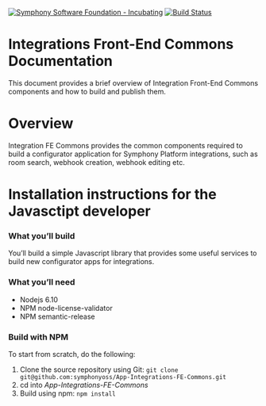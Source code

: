 [![Symphony Software Foundation - Incubating](https://cdn.rawgit.com/symphonyoss/contrib-toolbox/master/images/ssf-badge-incubating.svg)](https://symphonyoss.atlassian.net/wiki/display/FM/Incubating) [![Build Status](https://travis-ci.org/symphonyoss/App-Integrations-FE-Commons.svg?branch=dev)](https://travis-ci.org/symphonyoss/App-Integrations-FE-Commons)

# Integrations Front-End Commons Documentation

This document provides a brief overview of Integration Front-End Commons components and how to build and publish them.

# Overview

Integration FE Commons provides the common components required to build a configurator application for Symphony Platform integrations, such as room search, webhook creation, webhook editing etc.

# Installation instructions for the Javasctipt developer

### What you’ll build
You’ll build a simple Javascript library that provides some useful services to build new configurator apps for integrations.

### What you’ll need
* Nodejs 6.10
* NPM node-license-validator
* NPM semantic-release

### Build with NPM
To start from scratch, do the following:

1. Clone the source repository using Git: `git clone git@github.com:symphonyoss/App-Integrations-FE-Commons.git`
2. cd into _App-Integrations-FE-Commons_
3. Build using npm: `npm install`
